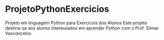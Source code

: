 # ProjetoPythonExercicios
Projeto em linguagem Python para Exercícios dos Alunos
Este projeto destina-se aos alunos interessados em aprender Python
com o Prof. Silmar Vasconcelos
